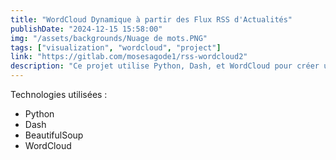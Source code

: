 ```yaml
---
title: "WordCloud Dynamique à partir des Flux RSS d'Actualités"
publishDate: "2024-12-15 15:58:00"
img: "/assets/backgrounds/Nuage de mots.PNG"
tags: ["visualization", "wordcloud", "project"]
link: "https://gitlab.com/mosesagode1/rss-wordcloud2"
description: "Ce projet utilise Python, Dash, et WordCloud pour créer une visualisation dynamique des mots-clés les plus fréquents dans les actualités issues de plusieurs sources d'informations (AFP, Reuters, Associated Press, Bloomberg). En analysant les flux RSS, il génère un nuage de mots interactif directement sur une interface web."
---
```


Technologies utilisées :

- Python
- Dash
- BeautifulSoup
- WordCloud
